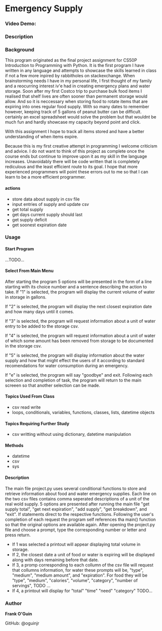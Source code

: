 # Emergency Supply

### Video Demo: <URL HERE>

### Description

### Background

This program originated as the final project assignment for CS50P Introduction to Programming with Python. It is the first program I have written in any language and attempts to showcase the skills learned in class if not a few more inpired by rabbitholes on stackexchange. When brainstorming needs I have in my personal life, I first thought of my family and a reocurring interest iv'e had in creating emergency plans and water storage. Soon after my first Costco trip to purchase bulk food items I realised that shelf lives are often sooner than permanent storage would allow. And so it is neccessary when storing food to rotate items that are expiring into ones regular food supply. With so many dates to remember however, keeping track of 5 gallons of peanut butter can be difficult. certainly an excel spreadsheet would solve the problem but that wouldnt be much fun and hardly showcase my capacity beyond point and click. 

With this assignment I hope to track all items stored and have a better understanding of when items expire. 

Because this is my first creative attempt in programming I welcome criticism and advice. I do not want to think of this project as complete once the course ends but continue to improve upon it as my skill in the language increases. Unavoidably there will be code written that is completely rediculous and the least efficient route to its goal. I hope that more experienced programmers will point these errors out to me so that I can learn to be a more efficient programmer. 

#### actions

- store data about supply in csv file
- input entries of supply and update csv
- get total supply
- get days current supply should last
- get supply deficit
- get soonest expiration date
  
 ### Usage
  #### Start Program
  ...TODO...
  #### Select From Main Menu
  After starting the program 5 options will be presented in the form of a line starting with its choice number and a sentence describing the action to take.
  If "1" is selected, the program will display the current volume of water in storage in gallons.
  
  If "2" is selected, the program will display the next closest expiration date and how many days until it comes.
  
  If "3" is selected, the program will request information about a unit of water entry to be added to the storage csv.
  
  If "4" is selected, the program will request information about a unit of water of which some amount has been removed from storage to be documented in the storage csv.
  
  If "5" is selected, the program will display information about the water supply and how that might effect the users of it according to standard recomendations for water consumption during an emergency.
  
  If "e" is selected, the program will say "goodbye" and exit.
  Following each selection and completion of task, the program will return to the main screeen so that another selection can be made.
  

#### Topics Used From Class

- csv read write
- loops, conditionals, variables, functions, classes, lists, datetime objects

#### Topics Requiring Further Study

- csv writting without using dictionary, datetime manipulation

#### Methods

- datetime
- csv
- sys

#### Description

The main file project.py uses several conditional functions to store and retrieve information about food and water emergency supplies. Each line on the two csv files contains comma seperated descriptions of a unit of the real wold supply. 5 options are presented after running the main file "get supply total", "get next expiration", "add supply", "get breakdown", and "exit".
If statements direct to the respective functions. Following the user's completion of each request the program self references tha main() function so that the original options are available again. 
After opening the project.py file and choose a prompt, type the corresponding number or letter and press return. 
- If 1 was selected a printout will appear displaying total volume in storage. 
- If 2, the closest date a unit of food or water is expiring will be displayed along with days remaining before that date. 
- If 3, a promp corresponding to each collumn of the csv file will request that collumns information, for water these prompts will be, "type", "medium", "medium amount", and "expiration". For food they will be "type", "medium", "calories", "volume", "category", "number of servings", TODO ...
- If 4, a printout will display for "total"
"time"
"need"
"category"
TODO...




### Author

**Frank O'Guin**

GitHub: @oguinjr


